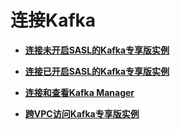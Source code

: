 # 连接Kafka<a name="kafka-ug190605003"></a>

-   **[连接未开启SASL的Kafka专享版实例](连接未开启SASL的Kafka专享版实例.md)**  

-   **[连接已开启SASL的Kafka专享版实例](连接已开启SASL的Kafka专享版实例.md)**  

-   **[连接和查看Kafka Manager](连接和查看Kafka-Manager.md)**  

-   **[跨VPC访问Kafka专享版实例](跨VPC访问Kafka专享版实例.md)**  


